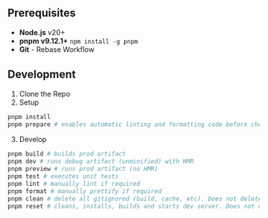 ## Prerequisites

- **Node.js** v20+
- **pnpm v9.12.1+** `npm install -g pnpm`
- **Git** - Rebase Workflow

## Development

1. Clone the Repo
2. Setup

```bash
pnpm install
pnpm prepare # enables automatic linting and formatting code before checkin
```

3. Develop

```bash
pnpm build # builds prod artifact
pnpm dev # runs debug artifact (unminified) with HMR
pnpm preview # runs prod artifact (no HMR)
pnpm test # executes unit tests
pnpm lint # manually lint if required
pnpm format # manually prettify if required
pnpm clean # delete all gitignored (build, cache, etc). Does not delete untracked.
pnpm reset # cleans, installs, builds and starts dev server. Does not delete untracked.
```

